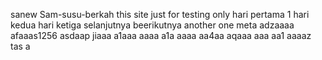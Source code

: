 sanew Sam-susu-berkah
this site just for testing only
hari pertama 1
hari kedua
hari ketiga
selanjutnya
beerikutnya
another one
meta
adzaaaa
afaaas1256
asdaap
jiaaa
a1aaa
aaaa
a1a
aaaa
aa4aa
aqaaa
aaa
aa1
aaaaz
tas
a
